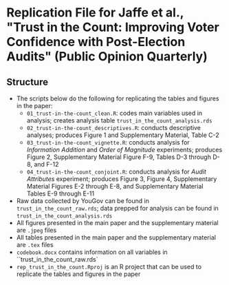 # Replication File for Jaffe et al., "Trust in the Count: Improving Voter Confidence with Post-Election Audits" (Public Opinion Quarterly)

## Structure
* The scripts below do the following for replicating the tables and figures in the paper:
  * `01_trust-in-the-count_clean.R`: codes main variables used in analysis; creates analysis table `trust_in_the_count_analysis.rds`
  * `02_trust-in-the-count_descriptives.R`: conducts descriptive analyses; produces Figure 1 and Supplementary Material, Table C-2
  * `03_trust-in-the-count_vignette.R`: conducts analysis for *Information Addition* and *Order of Magnitude* experiments; produces Figure 2, Supplementary Material Figure F-9, Tables D-3 through D-8, and F-12
  * `04_trust-in-the-count_conjoint.R`: conducts analysis for *Audit Attributes* experiment; produces Figure 3, Figure 4, Supplementary Material Figures E-2 through E-8, and Supplementary Material Tables E-9 through E-11
* Raw data collected by YouGov can be found in `trust_in_the_count_raw.rds`; data prepped for analysis can be found in `trust_in_the_count_analysis.rds`
* All figures presented in the main paper and the supplementary material are `.jpeg` files
* All tables presented in the main paper and the supplementary material are `.tex` files
* `codebook.docx` contains information on all variables in ``trust_in_the_count_raw.rds`
* `rep_trust_in_the_count.Rproj` is an R project that can be used to replicate the tables and figures in the paper